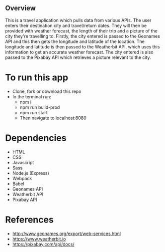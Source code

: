 ## Overview
This is a travel application which pulls data from various APIs. 
The user enters their destination city and travel/return dates. They will then be provided with weather forecast, the length of their trip and a picture of the city they're travelling to. 
Firstly, the city entered is passed to the Geonames API and this then gets the longitude and latitude of the location. The longitude and latitude is then passed to the Weatherbit API, which uses this information to get an accurate weather forecast. The city entered is also passed to the Pixabay API which retrieves a picture relevant to the city.  

# To run this app
* Clone, fork or download this repo
* In the terminal run:
  * npm i
  * npm run build-prod
  * npm run start
  * Then navigate to localhost:8080

# Dependencies
* HTML
* CSS
* Javascript
* Sass
* Node.js (Express)
* Webpack
* Babel
* Geonames API
* Weatherbit API 
* Pixabay API

# References
* http://www.geonames.org/export/web-services.html
* https://www.weatherbit.io
* https://pixabay.com/api/docs/




